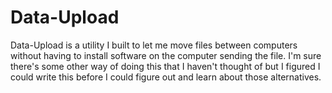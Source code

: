 # Data-Upload

Data-Upload is a utility I built to let me move files between computers without having to install software on the computer sending the file.
I'm sure there's some other way of doing this that I haven't thought of but I figured I could write this before I could figure out and learn about those alternatives.

